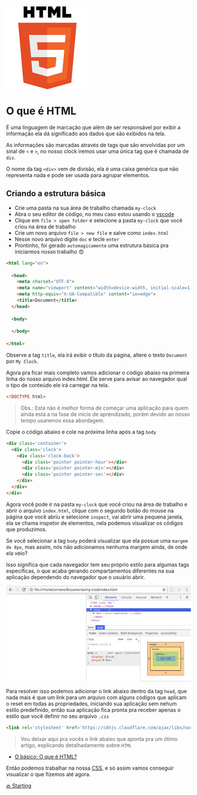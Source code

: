 ![html](html.png)

# O que é HTML

É uma linguagem de marcação que além de ser responsável por exibir a informação ela dá significado aos dados que são exibidos na tela.

As informações são marcadas através de tags que são envolvidas por um sinal de `<` e `>`, no nosso clock iremos usar uma única tag que é chamada de `div`.

O nome da tag `<div>` vem de divisão, ela é uma caixa genérica que não representa nada e pode ser usada para agrupar elementos.

## Criando a estrutura básica

* Crie uma pasta na sua área de trabalho chamada `my-clock`
* Abra o seu editor de código, no meu caso estou usando o [vscode](https://code.visualstudio.com/)
* Clique em `file > open folder` e selecione a pasta `my-clock` que você criou na área de trabalho
* Crie um novo arquivo `file > new file` e salve como `index.html`
* Nesse novo arquivo digite `doc` e tecle `enter`
* Prontinho, foi gerado `automagicamente` uma estrutura básica pra iniciarmos nosso trabalho 😍

```HTML
<html lang="en">

  <head>
    <meta charset="UTF-8">
    <meta name="viewport" content="width=device-width, initial-scale=1.0">
    <meta http-equiv="X-UA-Compatible" content="ie=edge">
    <title>Document</title>
  </head>

  <body>

  </body>

</html>
```

Observe a tag `title`, ela irá exibir o título da página, altere o texto `Document` por `My Clock`.

Agora pra ficar mais completo vamos adicionar o código abaixo na primeira linha do nosso arquivo index.html. Ele serve para avisar ao navegador qual o tipo de conteúdo ele irá carregar na tela.

```HTML
<!DOCTYPE html>
```

> Obs.: Esta não é melhor forma de começar uma aplicação para quem ainda está a na fase de início de aprendizado, porém devido ao nosso tempo usaremos essa abordagem.

Copie o código abaixo e cole na próxima linha após a tag `body`

```HTML
<div class='container'>
  <div class='clock'>
    <div class='clock-back'>
      <div class='pointer pointer-hour'></div>
      <div class='pointer pointer-min'></div>
      <div class='pointer pointer-sec'></div>
    </div>
  </div>
</div>
```

Agora você pode ir na pasta `my-clock` que você criou na área de trabalho e abrir o arquivo `index.html`, clique com o segundo botão do mouse na página que você abriu e selecione `inspect`, vai abrir uma pequena janela, ela se chama inspetor de elementos, nela podemos visualizar os códigos que produzimos.

Se você selecionar a tag `body` poderá visualizar que ela possue uma `margem de 8px`, mas assim, nós não adicionamos nenhuma margem ainda, de onde ela veio?

Isso significa que cada navegador tem seu próprio estilo para algumas tags específicas, o que acaba gerando compartamentos diferentes na sua aplicação dependendo do navegador que o usuário abrir.

![inspec body](body.png)

Para resolver isso podemos adicionar o link abaixo dentro da tag `head`, que nada mais é que um link para um arquivo com alguns códigos que aplicam o reset em todas as propriedades, iniciando sua aplicação sem nehum estilo predefinido, então sua aplicação fica pronta pra receber apenas o estilo que você definir no seu arquivo `.css`

```HTML
<link rel='stylesheet' href='https://cdnjs.cloudflare.com/ajax/libs/normalize/5.0.0/normalize.min.css'>
```

> Vou deixar aqui pra vocês o link abaixo que aponta pra um ótimo artigo, explicando detalhadamente sobre `HTML`

* [O básico: O que é HTML?](https://tableless.com.br/o-que-html-basico/)

Então podemos trabalhar na nossa [CSS](css.md), e só assim vamos conseguir visualizar o que fizemos até agora.

[🔙 Starting](starting.md)

